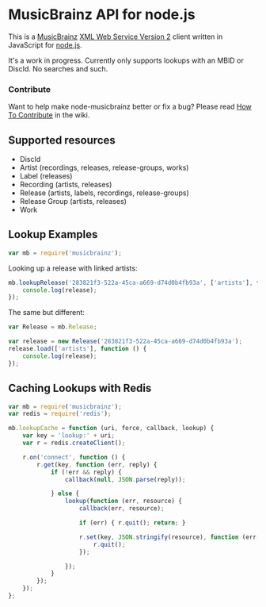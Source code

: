 MusicBrainz API for node.js
===========================

This is a [MusicBrainz][mb] [XML Web Service Version 2][mbwsv2] client written in JavaScript for [node.js][node].

It's a work in progress. Currently only supports lookups with an MBID or DiscId. No searches and such.

### Contribute

Want to help make node-musicbrainz better or fix a bug? Please read [How To Contribute][contribute] in the wiki.

Supported resources
-------------------

 - DiscId
 - Artist (recordings, releases, release-groups, works)
 - Label (releases)
 - Recording (artists, releases)
 - Release (artists, labels, recordings, release-groups)
 - Release Group (artists, releases)
 - Work

Lookup Examples
---------------

```javascript
var mb = require('musicbrainz');
```

Looking up a release with linked artists:

```javascript
mb.lookupRelease('283821f3-522a-45ca-a669-d74d0b4fb93a', ['artists'], function (error, release) {
	console.log(release);
});
```

The same but different:

```javascript
var Release = mb.Release;

var release = new Release('283821f3-522a-45ca-a669-d74d0b4fb93a');
release.load(['artists'], function () {
	console.log(release);
});
```

Caching Lookups with Redis
--------------------------

```javascript
var mb = require('musicbrainz');
var redis = require('redis');

mb.lookupCache = function (uri, force, callback, lookup) {
	var key = 'lookup:' + uri;
	var r = redis.createClient();

	r.on('connect', function () {
		r.get(key, function (err, reply) {
			if (!err && reply) {
				callback(null, JSON.parse(reply));

			} else {
				lookup(function (err, resource) {
					callback(err, resource);

					if (err) { r.quit(); return; }

					r.set(key, JSON.stringify(resource), function (err, reply) {
						r.quit();
					});

				});
			}
		});
	});
};
```


[node]: http://nodejs.org/
[mb]: http://musicbrainz.org/
[mbwsv2]: http://musicbrainz.org/doc/XML_Web_Service/Version_2
[contribute]: https://github.com/maxkueng/node-musicbrainz/wiki/Contribute